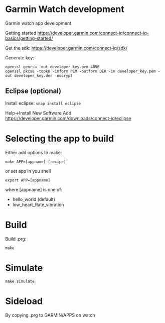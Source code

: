 # Garmin Watch development
Garmin watch app development

Getting started
https://developer.garmin.com/connect-iq/connect-iq-basics/getting-started/

Get the sdk:
https://developer.garmin.com/connect-iq/sdk/

Generate key:
```
openssl genrsa -out developer_key.pem 4096
openssl pkcs8 -topk8 -inform PEM -outform DER -in developer_key.pem -out developer_key.der -nocrypt
```

## Eclipse (optional)
Install eclipse:
```snap install eclipse```

Help->Install New Software
Add https://developer.garmin.com/downloads/connect-iq/eclipse

# Selecting the app to build
Either add options to make:
```
make APP=[appname] [recipe]
```
or set app in you shell
```
export APP=[appname]
```
where [appname] is one of:
* hello_world (default)
* low_heart_Rate_vibration

# Build
Build .prg:
```
make
```

# Simulate
```
make simulate
```

# Sideload
By copying .prg to GARMIN/APPS on watch
